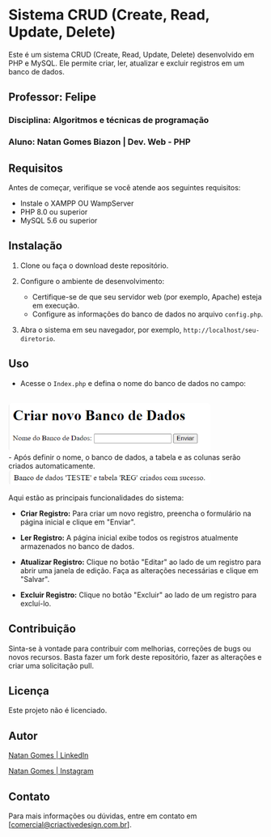 # Sistema CRUD (Create, Read, Update, Delete)

Este é um sistema CRUD (Create, Read, Update, Delete) desenvolvido em PHP e MySQL. Ele permite criar, ler, atualizar e excluir registros em um banco de dados.

## Professor: Felipe
### Disciplina: Algoritmos e técnicas de programação
### Aluno: Natan Gomes Biazon | Dev. Web - PHP

## Requisitos

Antes de começar, verifique se você atende aos seguintes requisitos:

- Instale o XAMPP OU WampServer
- PHP 8.0 ou superior
- MySQL 5.6 ou superior

## Instalação

1. Clone ou faça o download deste repositório.

2. Configure o ambiente de desenvolvimento:

   - Certifique-se de que seu servidor web (por exemplo, Apache) esteja em execução.
   - Configure as informações do banco de dados no arquivo `config.php`.

3. Abra o sistema em seu navegador, por exemplo, `http://localhost/seu-diretorio`.

## Uso

- Acesse o `Index.php` e defina o nome do banco de dados no campo:
<br>
<img src="assets/image.png" width="400" alt="Defina o nome do banco de dados" style="border-radius: 6px;">
<br>
- Após definir o nome, o banco de dados, a tabela e as colunas serão criados automaticamente.
<br>
<img src="assets/image-1.png" width="400" alt="Criação automática do banco de dados" style="border-radius: 6px;">

Aqui estão as principais funcionalidades do sistema:

- **Criar Registro:** Para criar um novo registro, preencha o formulário na página inicial e clique em "Enviar".

- **Ler Registro:** A página inicial exibe todos os registros atualmente armazenados no banco de dados.

- **Atualizar Registro:** Clique no botão "Editar" ao lado de um registro para abrir uma janela de edição. Faça as alterações necessárias e clique em "Salvar".

- **Excluir Registro:** Clique no botão "Excluir" ao lado de um registro para excluí-lo.

## Contribuição

Sinta-se à vontade para contribuir com melhorias, correções de bugs ou novos recursos. Basta fazer um fork deste repositório, fazer as alterações e criar uma solicitação pull.

## Licença

Este projeto não é licenciado.

## Autor

[Natan Gomes | LinkedIn](https://www.linkedin.com/company/criactivedesign)
<br>

[Natan Gomes | Instagram](https://www.instagram.com/criactivedesign)

## Contato

Para mais informações ou dúvidas, entre em contato em [comercial@criactivedesign.com.br].

